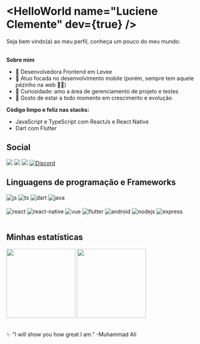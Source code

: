 <h1>&ltHelloWorld name="Luciene Clemente" dev={true} /&gt</h1>
Seja bem vindo(a) ao meu perfil, conheça um pouco do meu mundo:
<br/><br/>

**Sobre mim**
  - :briefcase:  Desenvolvedora Frontend em Levee
  - 📱 Atuo focada no desenvolvimento mobile (porém, sempre tem aquele pézinho na web 🧙‍♂️)
  - :file_folder: Curiosidade: amo a área de gerenciamento de projeto e testes
  - :rocket: Gosto de estar a todo momento em crescimento e evolução

**Código limpo e feliz nas stacks:**
  - JavaScript e TypeScript com ReactJs e React Native
  - Dart com Flutter

## Social

<a href="https://portfolio-lu-clemente.vercel.app" target="_blank"><img src="https://img.shields.io/badge/website-000000?style=for-the-badge&logo=About.me&logoColor=white"/></a>
<a href="https://www.linkedin.com/in/luciene-clemente" target="_blank"><img src="https://img.shields.io/badge/LinkedIn-0077B5?style=for-the-badge&logo=linkedin&logoColor=white"/></a>
<a href="mailto:luclemente.dev@gmail.com" target="_blank"><img src="https://img.shields.io/badge/Gmail-D14836?style=for-the-badge&logo=gmail&logoColor=white"/></a>
[![Discord](https://img.shields.io/badge/Discord-7289DA?style=for-the-badge&logo=discord&logoColor=white&label=id:6551)]()

## Linguagens de programação e Frameworks 

<div style="display: inline_block">
  <img align="center" alt="js" src="https://img.shields.io/badge/JavaScript-F7DF1E?style=for-the-badge&logo=javascript&logoColor=black" />
  <img align="center" alt="ts" src="https://img.shields.io/badge/TypeScript-007ACC?style=for-the-badge&logo=typescript&logoColor=white" />
  <img align="center" alt="dart" src="https://img.shields.io/badge/Dart-0175C2?style=for-the-badge&logo=dart&logoColor=white" />
  <img align="center" alt="java" src="https://img.shields.io/badge/Java-ED8B00?style=for-the-badge&logo=java&logoColor=white" />
</div><br/>
<div style="display: inline_block">
  <img align="center" alt="react" src="https://img.shields.io/badge/React-20232A?style=for-the-badge&logo=react&logoColor=61DAFB" />
  <img align="center" alt="react-native" src="https://img.shields.io/badge/React_Native-20232A?style=for-the-badge&logo=react&logoColor=61DAFB" />
  <img align="center" alt="vue" src="https://img.shields.io/badge/Vue.js-35495E?style=for-the-badge&logo=vue.js&logoColor=4FC08D" />
  <img align="center" alt="flutter" src="https://img.shields.io/badge/Flutter-02569B?style=for-the-badge&logo=flutter&logoColor=white" />
  <img align="center" alt="android" src="https://img.shields.io/badge/Android-3DDC84?style=for-the-badge&logo=android&logoColor=white" />
  <img align="center" alt="nodejs" src="https://img.shields.io/badge/Node.js-43853D?style=for-the-badge&logo=node.js&logoColor=white" />
  <img align="center" alt="express" src="https://img.shields.io/badge/Express.js-404D59?style=for-the-badge" /> 
</div><br/>

## Minhas estatísticas

<div>
  <img height="180em" src="https://github-readme-stats.vercel.app/api?username=Lu-Clemente&show_icons=true&count_private=true&include_all_commits=true&theme=dark" />
  <img height="180em" src="https://github-readme-stats.vercel.app/api/top-langs/?username=Lu-Clemente&hide=c%2B%2B&layout=compact&theme=dark" />
</div>

<br/>

✨ "I will show you how great I am." -Muhammad Ali
